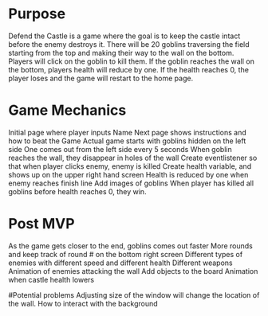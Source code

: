 # Purpose
Defend the Castle is a game where the goal is to keep the castle intact before the enemy destroys it. There will be 20 goblins traversing the field starting from the top and making their way to the wall on the bottom. Players will click on the goblin to kill them. If the goblin reaches the wall on the bottom, players health will reduce by one. If the health reaches 0, the player loses and the game will restart to the home page.

# Game Mechanics
Initial page where player inputs Name
Next page shows instructions and how to beat the Game
Actual game starts with goblins hidden on the left side
One comes out from the left side every 5 seconds
When goblin reaches the wall, they disappear in holes of the wall
Create eventlistener so that when player clicks enemy, enemy is killed
Create health variable, and shows up on the upper right hand screen
Health is reduced by one when enemy reaches finish line
Add images of goblins
When player has killed all goblins before health reaches 0, they win.

# Post MVP
As the game gets closer to the end, goblins comes out faster
More rounds and keep track of round # on the bottom right screen
Different types of enemies with different speed and different health
Different weapons
Animation of enemies attacking the wall
Add objects to the board
Animation when castle health lowers

#Potential problems
Adjusting size of the window will change the location of the wall.
How to interact with the background
